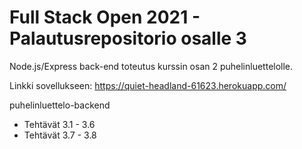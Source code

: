 # Full Stack Open 2021 - Palautusrepositorio osalle 3

Node.js/Express back-end toteutus kurssin osan 2 puhelinluettelolle.

Linkki sovellukseen: https://quiet-headland-61623.herokuapp.com/ 

puhelinluettelo-backend
  * Tehtävät 3.1 - 3.6
  * Tehtävät 3.7 - 3.8